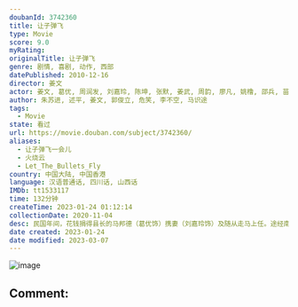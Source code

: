 ```yaml
---
doubanId: 3742360
title: 让子弹飞
type: Movie
score: 9.0
myRating: 
originalTitle: 让子弹飞
genre: 剧情, 喜剧, 动作, 西部
datePublished: 2010-12-16
director: 姜文
actor: 姜文, 葛优, 周润发, 刘嘉玲, 陈坤, 张默, 姜武, 周韵, 廖凡, 姚橹, 邵兵, 苗圃, 冯小刚, 胡军, 马珂, 白冰, 杜奕衡, 李静, 胡明, 危笑, 杨奇雨, 赵铭, 宣晓鸣, 绀野千春, 郭俊立, 马元, 姜洪齐, 岳红, 吴昔果, 沙瑀, 陈磊, 文祥
author: 朱苏进, 述平, 姜文, 郭俊立, 危笑, 李不空, 马识途
tags:
  - Movie
state: 看过
url: https://movie.douban.com/subject/3742360/
aliases:
  - 让子弹飞一会儿
  - 火烧云
  - Let_The_Bullets_Fly
country: 中国大陆, 中国香港
language: 汉语普通话, 四川话, 山西话
IMDb: tt1533117
time: 132分钟
createTime: 2023-01-24 01:12:14
collectionDate: 2020-11-04
desc: 民国年间，花钱捐得县长的马邦德（葛优饰）携妻（刘嘉玲饰）及随从走马上任。途经南国某地，遭劫匪张麻子（姜文饰）一伙伏击，随从尽死，只夫妻二人侥幸活命。马为保命，谎称自己是县长的汤师爷。为汤师爷许...
date created: 2023-01-24
date modified: 2023-03-07
---
```


![image](p1512562287.jpg)

Comment:
---
